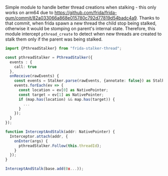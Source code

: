 Simple module to handle better thread creations when stalking - this only works on arm64 due to  https://github.com/frida/frida-gum/commit/82a033066a868e015780c792d77819d54badc4a9. Thanks to that commit, when frida spawn a new thread the child stop being stalked, otherwise it would be stomping on parent's internal state. Therefore, this module intercept `pthread_create` to detect when new threads are created to stalk them only if the parent was being stalked.

```ts
import {PthreadStalker} from "frida-stalker-thread";

const pthreadStalker = PthreadStalker({
  events : {
    call: true
  },
  onReceive(rawEvents) {
    const events = Stalker.parse(rawEvents, {annotate: false}) as StalkerCallEventBare[];
    events.forEach(ev => {
      const location = ev[0] as NativePointer;
      const target = ev[1] as NativePointer;
      if (map.has(location) && map.has(target)) {
      	...
      }
    });
  }
});

function InterceptAndStalk(addr: NativePointer) {
  Interceptor.attach(addr, {
    onEnter(args) {
      pthreadStalker.Follow(this.threadId);
    }
  });
}

InterceptAndStalk(base.add(0x...));

```
